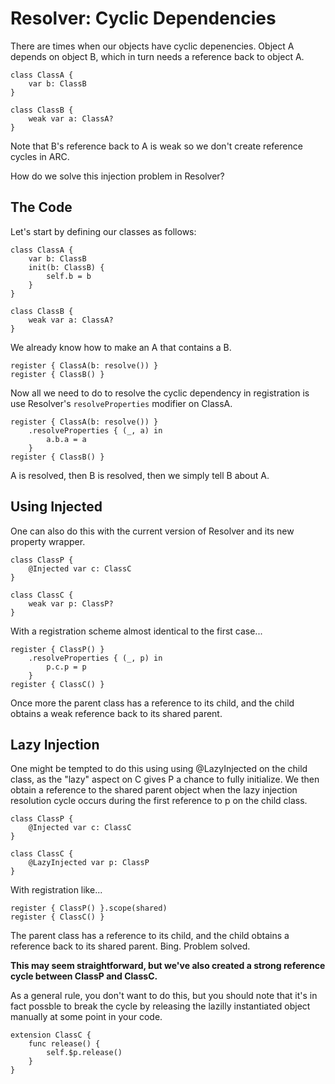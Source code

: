 # Resolver: Cyclic Dependencies

There are times when our objects have cyclic depenencies. Object A depends on object B, which in turn needs a reference back to object A. 

```
class ClassA {
    var b: ClassB
}

class ClassB {
    weak var a: ClassA?
}
```
Note that B's reference back to A is weak so we don't create reference cycles in ARC.

How do we solve this injection problem in Resolver?

## The Code

Let's start by defining our classes as follows:

```
class ClassA {
    var b: ClassB
    init(b: ClassB) {
        self.b = b
    }
}

class ClassB {
    weak var a: ClassA?
}
```
We already know how to make an A that contains a B.
```
register { ClassA(b: resolve()) }
register { ClassB() }
```
Now all we need to do to resolve the cyclic dependency in registration is use Resolver's `resolveProperties` modifier on ClassA.
```
register { ClassA(b: resolve()) }
    .resolveProperties { (_, a) in
        a.b.a = a
    }
register { ClassB() }
```
A is resolved, then B is resolved, then we simply tell B about A.

## Using Injected
One can also do this with the current version of Resolver and its new property wrapper.
```
class ClassP {
    @Injected var c: ClassC
}

class ClassC {
    weak var p: ClassP?
}
```
With a registration scheme almost identical to the first case...
```
register { ClassP() }
    .resolveProperties { (_, p) in
        p.c.p = p
    }
register { ClassC() }
```
Once more the parent class has a reference to its child, and the child obtains a weak reference back to its shared parent.

## Lazy Injection
One might be tempted to do this using using @LazyInjected on the child class, as the "lazy" aspect on C gives P a chance to fully initialize. We then obtain a reference to the shared parent object when the lazy injection resolution cycle occurs during the first reference to p on the child class.
```
class ClassP {
    @Injected var c: ClassC
}

class ClassC {
    @LazyInjected var p: ClassP
}
```
With registration like...
```
register { ClassP() }.scope(shared)
register { ClassC() }
```
The parent class has a reference to its child, and the child obtains a reference back to its shared parent. Bing. Problem solved.

**This may seem straightforward, but we've also created a strong reference cycle between ClassP and ClassC.**

As a general rule, you don't want to do this, but you should note that it's in fact possble to break the cycle by releasing the lazilly instantiated object manually at some point in your code.

```
extension ClassC {
    func release() {
        self.$p.release()
    }
}
```
